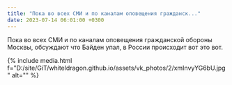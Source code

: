 ```yaml
---
title: "Пока во всех СМИ и по каналам оповещения гражданск..."
date: 2023-07-14 06:01:00 +0300
---
```


Пока во всех СМИ и по каналам оповещения гражданской обороны Москвы, обсуждают что Байден упал, в России происходит вот это вот.

{% include media.html f="D:/site/GiT/whiteldragon.github.io/assets/vk_photos/2/xmInvyYG6bU.jpg" alt="" %}
